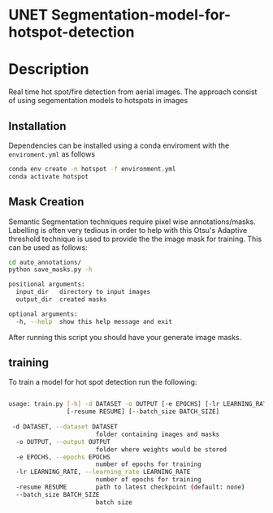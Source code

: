 # UNET Segmentation-model-for-hotspot-detection

# Description

Real time hot spot/fire detection from aerial images. 
The approach consist of using segementation models to  hotspots in images

## Installation 
Dependencies can be installed using a conda enviroment with the ```enviroment.yml``` as follows
```bash
conda env create -n hotspot -f environment.yml
conda activate hotspot
```

## Mask Creation

Semantic Segmentation techniques require pixel wise annotations/masks. Labelling is often very tedious in order to help with this
Otsu's Adaptive threshold technique is used to provide the the image mask for training. This can be used as follows:
```bash
cd auto_annotations/
python save_masks.py -h

positional arguments:
  input_dir   directory to input images
  output_dir  created masks

optional arguments:
  -h, --help  show this help message and exit


```
After running this script you should have your generate image masks.

## training

To train a model for hot spot detection run the following:

```bash

usage: train.py [-h] -d DATASET -o OUTPUT [-e EPOCHS] [-lr LEARNING_RATE]
                [-resume RESUME] [--batch_size BATCH_SIZE]
                            
 -d DATASET, --dataset DATASET
                        folder containing images and masks
  -o OUTPUT, --output OUTPUT
                        folder where weights would be stored
  -e EPOCHS, --epochs EPOCHS
                        number of epochs for training
  -lr LEARNING_RATE, --learning_rate LEARNING_RATE
                        number of epochs for training
  -resume RESUME        path to latest checkpoint (default: none)
  --batch_size BATCH_SIZE
                        batch size

```